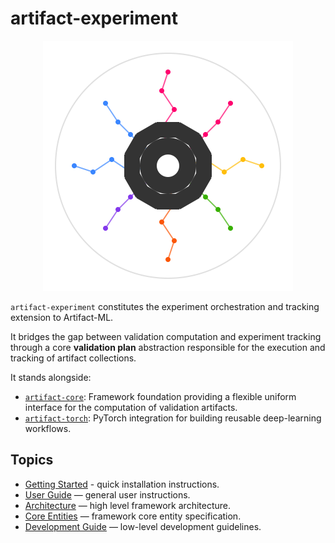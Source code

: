 # artifact-experiment

<p align="center">
  <img src="assets/artifact_ml_logo.svg" width="400" alt="Artifact-ML Logo">
</p>

`artifact-experiment` constitutes the experiment orchestration and tracking extension to Artifact-ML.

It bridges the gap between validation computation and experiment tracking through a core **validation plan** abstraction responsible for the execution and tracking of artifact collections.

It stands alongside:

- [`artifact-core`](https://github.com/vasileios-ektor-papoulias/artifact-ml/tree/main/artifact-core): Framework foundation providing a flexible uniform interface for the computation of validation artifacts.
- [`artifact-torch`](https://github.com/vasileios-ektor-papoulias/artifact-ml/tree/main/artifact-torch): PyTorch integration for building reusable deep-learning workflows.

## Topics

- [Getting Started](getting_started.md) - quick installation instructions.
- [User Guide](user_guide.md) — general user instructions.
- [Architecture](architecture.md) — high level framework architecture.  
- [Core Entities](core_entities.md) — framework core entity specification.
- [Development Guide](development_guide.md) — low-level development guidelines.